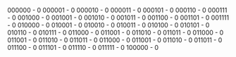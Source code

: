 000000 - 0
000001 - 0
000010 - 0
000011 - 0
000101 - 0
000110 - 0
000111 - 0
001000 - 0
001001 - 0
001010 - 0
001011 - 0
001100 - 0
001101 - 0
001111 - 0
010000 - 0
010001 - 0
010010 - 0
010011 - 0
010100 - 0
010101 - 0
010110 - 0
010111 - 0
011000 - 0
011001 - 0
011010 - 0
011011 - 0
011000 - 0
011001 - 0
011010 - 0
011011 - 0
011000 - 0
011001 - 0
011010 - 0
011011 - 0
011100 - 0
011101 - 0
011110 - 0
011111 - 0
100000 - 0